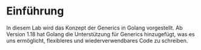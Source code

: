 # Einführung

In diesem Lab wird das Konzept der Generics in Golang vorgestellt. Ab Version 1.18 hat Golang die Unterstützung für Generics hinzugefügt, was es uns ermöglicht, flexibleres und wiederverwendbares Code zu schreiben.

